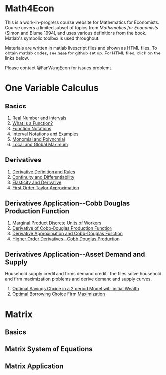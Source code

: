 # Math4Econ

This is a work-in-progress course website for Mathematics for Economists. Course covers a limited subset of topics from *Mathematics for Economists* (Simon and Blume 1994), and uses various definitions from the book. Matlab's symbolic toolbox is used throughout.

Materials are written in matlab livescript files and shown as HTML files. To obtain matlab codes, see [here](docs/gitsetup.md) for github set up. For HTML files, click on the links below.

Please contact @FanWangEcon for issues problems.

# One Variable Calculus

## Basics

1. [Real Number and intervals](calconevar/realnumber.html)
2. [What is a Function?](calconevar/whatisfunction.html)
3. [Function Notations](calconevar/funcnotations.html)
4. [Interval Notations and Examples](calconevar/interval.html)
5. [Monomial and Polynomial](calconevar/polynomial.html)
6. [Local and Global Maximum](calconevar/localglobal.html)

## Derivatives

1. [Derivative Definition and Rules](calconevar/derivative_rules.html)
2. [Continuity and Differentiability](calconevar/continuous_differentiable.html)
3. [Elasticity and Derivative](calconevar/derivative_elasticity.html)
4. [First Order Taylor Approximation](calconevar/derivative_MPL_first_order_taylor_approximation.html)

## Derivatives Application--Cobb Douglas Production Function

1. [Marginal Product Discrete Units of Workers](calconevar/second_derivative.html)
2. [Derivative of Cobb-Douglas Production Function](calconevar/derivative_cobb_douglas.html)
3. [Derivative Approximation and Cobb-Douglas Function](calconevar/derivative_hslope_cobb_douglas.html)
4. [Higher Order Derivatives--Cobb Douglas Production](calconevar/second_derivative.html)

## Derivatives Application--Asset Demand and Supply

Household supply credit and firms demand credit. The files solve household and firm maximization problems and derive demand and supply curves.

1. [Optimal Savings Choice in a 2 period Model with initial Wealth](calconevar/K_save_households.html)
2. [Optimal Borrowing Choice Firm Maximization](calconevar/K_borrow_firm.html)


# Matrix

## Basics

## Matrix System of Equations

## Matrix Application
